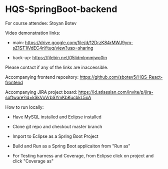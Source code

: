 # HQS-SpringBoot-backend

For course attendee: Stoyan Botev

Video demonstration links:

- main: https://drive.google.com/file/d/12DrzK84rMWJ9ym-sZ1ST1iVdEC4nYtuq/view?usp=sharing

- back-up: https://filebin.net/05lidmlpnmjwo0in

Please contact if any of the links are inaccessible.

Accompanying frontend repository: https://github.com/sbotev5/HQS-React-frontend

Accompanying JIRA project board: https://id.atlassian.com/invite/p/jira-software?id=kSkVxVrbSYmKbKucbkL5xA

How to run locally:

- Have MySQL installed and Eclipse installed

-  Clone git repo and checkout master branch

-  Import to Eclipse as a Spring Boot Project

- Build and Run as a Spring Boot applicaiton from "Run as"

- For Testing harness and Coverage, from Eclipse click on project and click "Coverage as"


